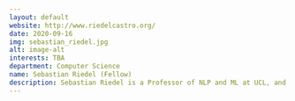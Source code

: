 ```yaml
---
layout: default
website: http://www.riedelcastro.org/
date: 2020-09-16
img: sebastian_riedel.jpg
alt: image-alt
interests: TBA
department: Computer Science
name: Sebastian Riedel (Fellow)
description: Sebastian Riedel is a Professor of NLP and ML at UCL, and a research scientist and manager at Facebook AI Research London. His research focuses on how machines can create, share and leverage knowledge, involving Natural Language Understanding, Knowledge Representation, and Reasoning and Integrity. He is an Allen Distinguished Investigator (an international program by the Paul G. Allen Foundation for high-risk, high-reward ideas, $1M award) and has acquired more than £2M of grant funding. He is a program chair of EMNLP 2017 (a main NLP conferences). He collaborates with the University of Cambridge and Sorbonne Universités, among others. 
---
```

